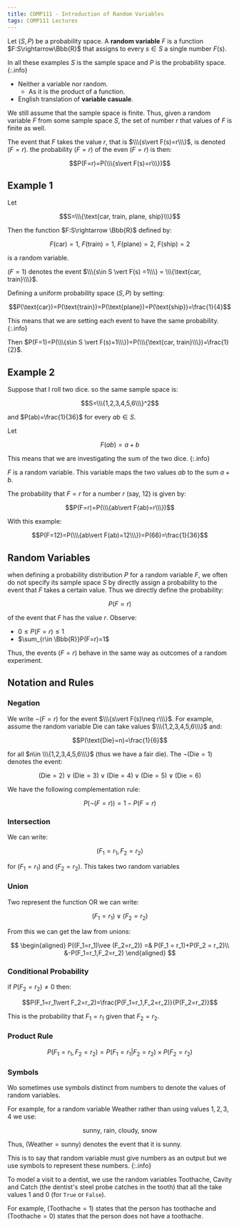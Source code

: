 ```yaml
---
title: COMP111 - Introduction of Random Variables
tags: COMP111 Lectures
---
```

Let $(S,P)$ be a probability space. A **random variable** $F$ is a function $F:S\rightarrow\Bbb{R}$ that assigns to every $s\in S$ a single number $F(s)$. 

In all these examples $S$ is the sample space and $P$ is the probability space.
{:.info}

* Neither a variable nor random.
	* As it is the product of a function.
* English translation of **variable casuale**.

We still assume that the sample space is finite. Thus, given a random variable $F$ from some sample space $S$, the set of number $r$ that values of $F$ is finite as well.

The event that $F$ takes the value $r$, that is $\\\{s\vert F(s)=r\\\}$, is denoted $(F=r)$. the probability $(F=r)$ of the even $(F=r)$ is then:

$$P(F=r)=P(\\\{s\vert F(s)=r\\\})$$

## Example 1
Let

$$S=\\\{\text{car, train, plane, ship}\\\}$$

Then the function $F:S\rightarrow \Bbb{R}$ defined by:

$$F(\text{car})=1,\ F(\text{train})=1,\ F(\text{plane})=2,\ F(\text{ship})=2$$

is a random variable.

$(F=1)$ denotes the event $\\\{s\in S \vert F(s) =1\\\} = \\\{\text{car, train}\\\}$.

Defining a uniform probability space $(S,P)$ by setting:

$$P(\text{car})=P(\text{train})=P(\text{plane})=P(\text{ship})=\frac{1}{4}$$

This means that we are setting each event to have the same probability.
{:.info}

Then $P(F=1)=P(\\\{s\in S \vert F(s)=1\\\})=P(\\\{\text{car, train}\\\})=\frac{1}{2}$.

## Example 2
Suppose that I roll two dice. so the same sample space is:

$$S=\\\{1,2,3,4,5,6\\\}^2$$

and $P(ab)=\frac{1}{36}$ for every $ab\in S$.

Let 

$$F(ab) = a+b$$

This means that we are investigating the sum of the two dice.
{:.info}

$F$ is a random variable. This variable maps the two values $ab$ to the sum $a+b$. 

The probability that $F=r$ for a number $r$ (say, 12) is given by:

$$P(F=r)=P(\\\{ab\vert F(ab)=r\\\})$$

With this example:

 $$P(F=12)=P(\\\{ab\vert F(ab)=12\\\})=P(66)=\frac{1}{36}$$
 
## Random Variables
when defining a probability distribution $P$ for a random variable $F$, we often do not specify its sample space $S$ by directly assign a probability to the event that $F$ takes a certain value. Thus we directly define the probability:

$$P(F=r)$$

of the event that $F$ has the value $r$. Observe:

* $0\leq P(F=r)\leq 1$
* $\sum_{r\in \Bbb{R}}P(F=r)=1$

Thus, the events $(F=r)$ behave in the same way as outcomes of a random experiment.

## Notation and Rules
### Negation
We write $\neg(F=r)$ for the event $\\\{s\vert F(s)\neq r\\\}$. For example, assume the random variable $\text{Die}$ can take values $\\\{1,2,3,4,5,6\\\}$ and:

$$P(\text{Die}=n)=\frac{1}{6}$$

for all $n\in \\\{1,2,3,4,5,6\\\}$ (thus we have a fair die). The $\neg(\text{Die}=1)$ denotes the event:

$$(\text{Die}=2)\vee (\text{Die}=3)\vee (\text{Die}=4)\vee (\text{Die}=5)\vee (\text{Die}=6)$$

We have the following complementation rule:

$$P(\neg(F=r))=1-P(F=r)$$

### Intersection
We can write:

$$(F_1=r_1,F_2=r_2)$$

for $(F_1=r_1)$ and $(F_2=r_2)$. This takes two random variables

### Union
Two represent the function OR we can write:

$$(F_1=r_1)\vee(F_2=r_2)$$

From this we can get the law from unions:

$$
\begin{aligned}
P((F_1=r_1)\vee (F_2=r_2)) =& P(F_1 = r_1)+P(F_2 = r_2)\\
&-P(F_1=r_1,F_2=r_2)
\end{aligned}
$$

### Conditional Probability
if $P(F_2=r_2)\neq0$ then:

$$P(F_1=r_1\vert F_2=r_2)=\frac{P(F_1=r_1,F_2=r_2)}{P(F_2=r_2)}$$

This is the probability that $F_1=r_1$ given that $F_2=r_2$.

### Product Rule
$$P(F_1=r_1,F_2=r_2)=P(F_1=r_1\vert F_2=r_2)\times P(F_2=r_2)$$

### Symbols
Wo sometimes use symbols distinct from numbers to denote the values of random variables.

For example, for a random variable $\text{Weather}$ rather than using values $1,2,3,4$ we use:

$$\text{sunny, rain, cloudy, snow}$$

Thus, $(\text{Weather}=\text{sunny})$ denotes the event that it is sunny.

This is to say that random variable must give numbers as an output but we use symbols to represent these numbers.
{:.info}

To model a visit  to a dentist, we use the random variables $\text{Toothache, Cavity}$ and $\text{Catch}$ (the dentist's steel probe catches in the tooth) that all the take values 1 and 0 (for `True` or `False`). 

For example, ($\text{Toothache}=1$) states that the person has toothache and ($\text{Toothache}=0$) states that the person does not have a toothache.